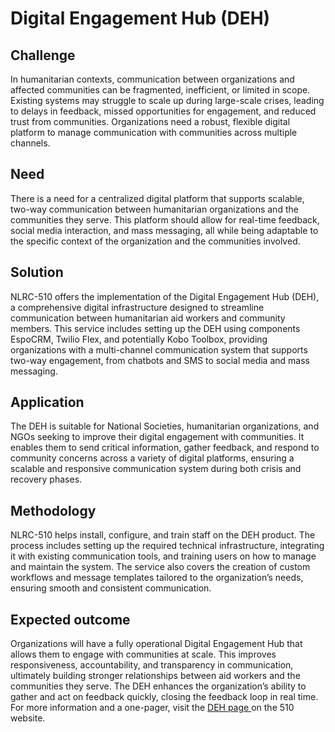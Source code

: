 # Digital Engagement Hub (DEH) 

## Challenge 

In humanitarian contexts, communication between organizations and affected communities can be fragmented, inefficient, or limited in scope. Existing systems may struggle to scale up during large-scale crises, leading to delays in feedback, missed opportunities for engagement, and reduced trust from communities. Organizations need a robust, flexible digital platform to manage communication with communities across multiple channels. 

## Need 

There is a need for a centralized digital platform that supports scalable, two-way communication between humanitarian organizations and the communities they serve. This platform should allow for real-time feedback, social media interaction, and mass messaging, all while being adaptable to the specific context of the organization and the communities involved. 

## Solution 

NLRC-510 offers the implementation of the Digital Engagement Hub (DEH), a comprehensive digital infrastructure designed to streamline communication between humanitarian aid workers and community members. This service includes setting up the DEH using components EspoCRM, Twilio Flex, and potentially Kobo Toolbox, providing organizations with a multi-channel communication system that supports two-way engagement, from chatbots and SMS to social media and mass messaging. 

## Application 

The DEH is suitable for National Societies, humanitarian organizations, and NGOs seeking to improve their digital engagement with communities. It enables them to send critical information, gather feedback, and respond to community concerns across a variety of digital platforms, ensuring a scalable and responsive communication system during both crisis and recovery phases. 

## Methodology 

NLRC-510 helps install, configure, and train staff on the DEH product. The process includes setting up the required technical infrastructure, integrating it with existing communication tools, and training users on how to manage and maintain the system. The service also covers the creation of custom workflows and message templates tailored to the organization’s needs, ensuring smooth and consistent communication.

## Expected outcome 

Organizations will have a fully operational Digital Engagement Hub that allows them to engage with communities at scale. This improves responsiveness, accountability, and transparency in communication, ultimately building stronger relationships between aid workers and the communities they serve. The DEH enhances the organization’s ability to gather and act on feedback quickly, closing the feedback loop in real time. For more information and a one-pager, visit the [DEH page ](https://510.global/product/deh/)on the 510 website.
